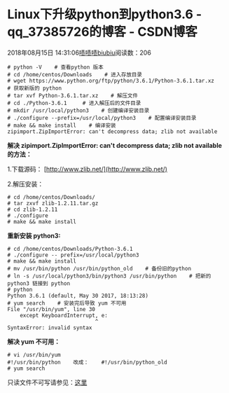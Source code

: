 # Linux下升级python到python3.6 - qq_37385726的博客 - CSDN博客





2018年08月15日 14:31:06[啧啧啧biubiu](https://me.csdn.net/qq_37385726)阅读数：206








```
# python -V    # 查看python 版本
# cd /home/centos/Downloads    # 进入存放目录
# wget https://www.python.org/ftp/python/3.6.1/Python-3.6.1.tar.xz    # 获取新版的 python
# tar xvf Python-3.6.1.tar.xz    # 解压文件
# cd ./Python-3.6.1     # 进入解压后的文件目录
# mkdir /usr/local/python3    # 创建编译安装目录
# ./configure --prefix=/usr/local/python3    # 配置编译安装目录
# make && make install    # 编译安装
zipimport.ZipImportError: can't decompress data; zlib not available
```

**解决 zipimport.ZipImportError: can't decompress data; zlib not available 的方法：**

1.下载源码： [http://www.zlib.net/](http://www.zlib.net/)

2.解压安装：

```
# cd /home/centos/Downloads/
# tar zxvf zlib-1.2.11.tar.gz 
# cd zlib-1.2.11
# ./configure
# make && make install
```

**重新安装 python3:**

```
# cd /home/centos/Downloads/Python-3.6.1
# ./configure -- prefix=/usr/local/python3
# make && make install
# mv /usr/bin/python /usr/bin/python_old    # 备份旧的python
# ln -s /usr/local/python3/bin/python3 /usr/bin/python    # 把新的 python3 链接到 python
# python
Python 3.6.1 (default, May 30 2017, 18:13:28) 
# yum search    # 安装完后导致 yum 不可用
File "/usr/bin/yum", line 30
    except KeyboardInterrupt, e:
                            ^
SyntaxError: invalid syntax
```

**解决 yum 不可用：**

```
# vi /usr/bin/yum
#!/usr/bin/python    改成：    #!/usr/bin/python_old
# yum search
```



> 
只读文件不可写请参见：[这里](https://www.cnblogs.com/pinganzi/p/6024261.html)




